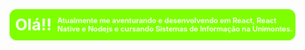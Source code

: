 <style>
div #header {
    display: flex;
    align-items: center;
    background: chartreuse;

    border-radius: 0.8rem;
}

div #header h1 {
    margin: 0 10px;

    color: #fff;
}

div #header p {
    font-size: 0.8rem;
    font-weight: 600;
    color: #fff;

    max-width: 30rem;
}
</style> 
 <div id="page-content">
        <div id="header">
            <h1>Olá!!</h1>
            <p>Atualmente me aventurando e desenvolvendo em React, React Native e Nodejs e cursando Sistemas de Informação na Unimontes.</p>
        </div>
 </div>
